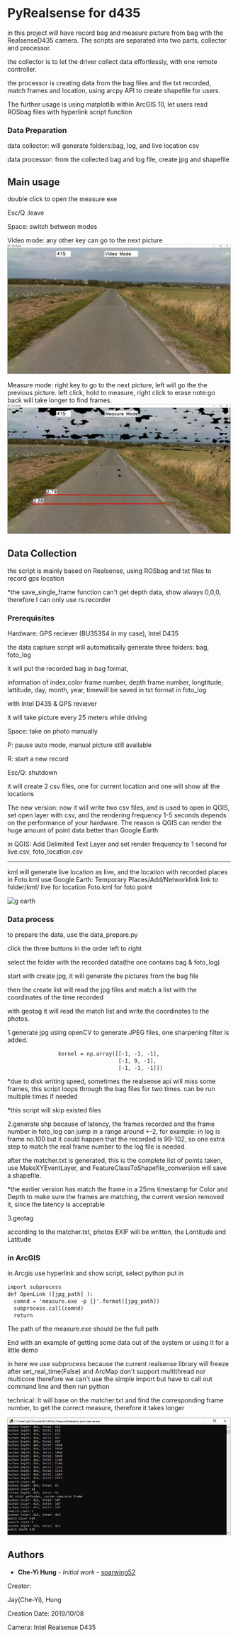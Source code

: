 # PyRealsense for d435

in this project will have record bag and measure picture from bag with the RealsenseD435 camera. The scripts are separated into two parts, collector and processor.

the collector is to let the driver collect data effortlessly, with one remote controller.

the processor is creating data from the bag files and the txt recorded, match frames and location, using arcpy API to create shapefile for users.

The further usage is using matplotlib within ArcGIS 10, let users read ROSbag files with hyperlink script function 

### Data Preparation

data collector: will generate folders:bag, log, and live location csv

data processor: from the collected bag and log file, create jpg and shapefile

## Main usage
double click to open the measure exe

Esc/Q :leave

Space: switch between modes

Video mode:
any other key can go to the next picture
![video](https://github.com/soarwing52/Realsense_exe/blob/master/img/video%20mode.JPG)

Measure mode:
right key to go to the next picture, left will go the the previous picture.
left click, hold to measure, right click to erase
note:go back will take longer to find frames.
![measure](https://github.com/soarwing52/Realsense_exe/blob/master/img/measure%20mode.JPG)


## Data Collection

the script is mainly based on Realsense, using ROSbag and txt files to record gps location

*the save_single_frame function can't get depth data, show always 0,0,0, therefore I can only use rs.recorder


### Prerequisites

Hardware: GPS reciever (BU353S4 in my case), Intel D435

the data capture script will automatically generate three folders: bag, foto_log

it will put the recorded bag in bag format, 

information of index,color frame number, depth frame number, longtitude, lattitude, day, month, year, timewill be saved in txt format in foto_log

with Intel D435 & GPS reviever

it will take picture every 25 meters while driving

Space: take on photo manually

P: pause auto mode, manual picture still available

R: start a new record

Esc/Q: shutdown

it will create 2 csv files, one for current location and one will show all the locations

The new version:
now it will write two csv files, and is used to open in QGIS, set open layer with csv, and the rendering frequency 1-5 seconds 
depends on the performance of your hardware.
The reason is QGIS can render the huge amount of point data better than Google Earth

in QGIS:
Add Delimited Text Layer and set render frequency to 1 second for live.csv, foto_location.csv

------------------------------------------------------------------------------------------------------------------
kml will generate live location as live, and the location with recorded places in Foto.kml
use Google Earth: Temporary Places/Add/Networklink link to folder/kml/ live for location Foto.kml for foto point

![g earth](https://github.com/soarwing52/RealsensePython/blob/master/examples/google%20earth.PNG?raw=true)

### Data process

to prepare the data, use the data_prepare.py

click the three buttons in the order left to right

select the folder with the recorded data(the one contains bag & foto_log)

start with create jpg, it will generate the pictures from the bag file

then the create list will read the jpg files and match a list with the coordinates of the time recorded

with geotag it will read the match list and write the coordinates to the photos.

1.generate jpg
using openCV to generate JPEG files, one sharpening filter is added.
```
                kernel = np.array([[-1, -1, -1],
                                   [-1, 9, -1],
                                   [-1, -1, -1]])
```
*due to disk writing speed, sometimes the realsense api will miss some frames, this script loops through the bag files for two times. can be run multiple times if needed

*this script will skip existed files

2.generate shp
because of latency, the frames recorded and the frame number in foto_log can jump in a range around +-2, for example: in log is frame no.100 but it could happen that the recorded is 99-102, so one extra step to match the real frame number to the log file is needed.

after the matcher.txt is generated, this is the complete list of points taken, use MakeXYEventLayer, and FeatureClassToShapefile_conversion will save a shapefile.

*the earlier version has match the frame in a 25ms timestamp for Color and Depth to make sure the frames are matching, the current version removed it, since the latency is acceptable

3.geotag

according to the matcher.txt, photos EXIF will be written, the Lontitude and Latitude

### in ArcGIS

in Arcgis use hyperlink and show script, select python
put in 

```
import subprocess
def OpenLink ([jpg_path] ):
  comnd = 'measure.exe -p {}'.format([jpg_path])
  subprocess.call(comnd)
  return
```

The path of the measure.exe should be the full path

End with an example of getting some data out of the system or using it for a little demo

in here we use subprocess because the current realsense library will freeze after set_real_time(False)
and ArcMap don't support multithread nor multicore
therefore we can't use the simple import but have to call out command line and then run python

technical:
It will base on the matcher.txt and find the corresponding frame number, to get the correct measure, therefore it takes longer

![command](https://github.com/soarwing52/Realsense_exe/blob/master/img/technical.JPG)

## Authors

* **Che-Yi Hung** - *Initial work* - [soarwing52](https://github.com/soarwing52)




Creator:

Jay(Che-Yi), Hung

Creation Date: 2019/10/08

Camera: Intel Realsense D435
